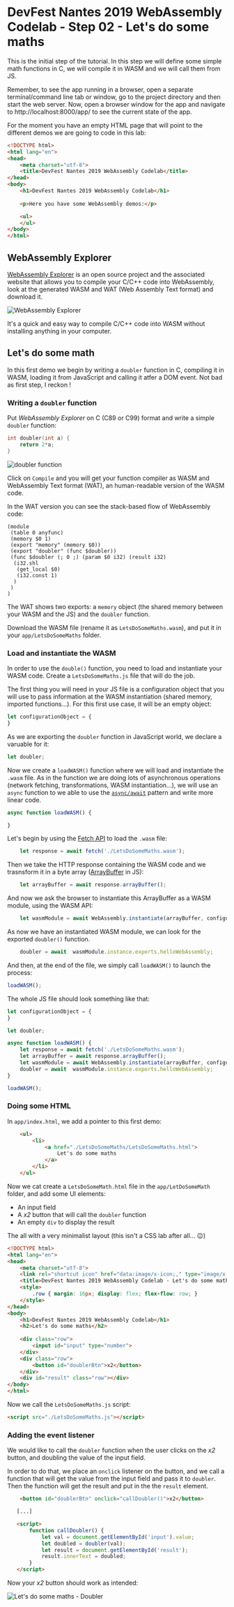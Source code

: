 #  DevFest Nantes 2019 WebAssembly Codelab - Step 02 - Let's do some maths

This is the initial step of the tutorial. In this step we will define some simple math functions in C, we will compile it in WASM and we will call them from JS.

Remember, to see the app running in a browser, open a separate terminal/command line tab or window, go to the project directory and then start the web server. Now, open a browser window for the app and navigate to http://localhost:8000/app/ to see the current state of the app.

For the moment you have an empty HTML page that will point to the different demos we are going to code in this lab:

```html
<!DOCTYPE html>
<html lang="en">
<head>
    <meta charset="utf-8">
    <title>DevFest Nantes 2019 WebAssembly Codelab</title>
</head>
<body>
    <h1>DevFest Nantes 2019 WebAssembly Codelab</h1>
    
    <p>Here you have some WebAssembly demos:</p>

    <ul>        
    </ul>
</body>
</html>
```

## WebAssembly Explorer

[WebAssembly Explorer](https://mbebenita.github.io/WasmExplorer/) is an open source project and the associated website that allows you to compile your C/C++ code into WebAssembly, look at the generated WASM and WAT (Web Assembly Text format) and download it. 

![WebAssembly Explorer](./img/webassembly-explorer-01.png)

It's a quick and easy way to compile C/C++ code into WASM without installing anything in your computer.

## Let's do some math

In this first demo we begin by writing a `doubler` function in C, compiling it in WASM, loading it from JavaScript and calling it atfer a DOM event. Not bad as first step, I reckon !

### Writing a `doubler` function

Put *WebAssembly Explorer* on C (C89 or C99) format and write a simple `doubler` function:

```c
int doubler(int a) {
    return 2*a;
}
```

![`doubler` function](./img/webassembly-explorer-02.png)

Click on `Compile` and you will get your function compiler as  WASM and WebAssembly Text format (WAT), an human-readable version of the WASM code. 

In the WAT version you can see the stack-based flow of WebAssembly code:

```wat
(module
 (table 0 anyfunc)
 (memory $0 1)
 (export "memory" (memory $0))
 (export "doubler" (func $doubler))
 (func $doubler (; 0 ;) (param $0 i32) (result i32)
  (i32.shl
   (get_local $0)
   (i32.const 1)
  )
 )
)
```

The WAT shows two exports: a `memory` object (the shared memory between your WASM and the JS) and the `doubler` function.


Download the WASM file (rename it as `LetsDoSomeMaths.wasm`), and put it in your `app/LetsDoSomeMaths` folder.


### Load and instantiate the WASM

In order to use the `double()` function, you need to load and instantiate your WASM code. Create a `LetsDoSomeMaths.js` file that will do the job.

The first thing you will need in your JS file is a configuration object that you will use to pass information at the WASM instantiation (shared memory, imported functions...). For this first use case, it will be an empty object:

```js
let configurationObject = {
}
```

As we are exporting the `doubler` function in JavaScript world, we declare a varuable for it:

```js
let doubler;
```

Now we create a `loadWASM()` function where we will load and instantiate the `.wasm` file. As in the function we are doing lots of asynchronous operations (network fetching, transformations, WASM instantiation...), we will use an `async` function to we able to use the [`async/await`](https://developer.mozilla.org/en-US/docs/Web/JavaScript/Reference/Statements/async_function) pattern and write more linear code. 


```js
async function loadWASM() {

}
```

Let's begin by using the [Fetch API](https://developer.mozilla.org/en-US/docs/Web/API/Fetch_API) to load the `.wasm` file:

```js
    let response = await fetch('./LetsDoSomeMaths.wasm');
```



Then we take the HTTP response containing the WASM code and we trasnsform it in a byte array ([ArrayBuffer](https://developer.mozilla.org/en-US/docs/Web/JavaScript/Reference/Global_Objects/ArrayBuffer) in JS):

```js
    let arrayBuffer = await response.arrayBuffer();
```

And now we ask the browser to instantiate this ArrayBuffer as a WASM module, using the WASM API:

```js
    let wasmModule = await WebAssembly.instantiate(arrayBuffer, configurationObject);
```

As now we have an instantiated WASM module, we can look for the exported `doubler()` function.

```js
    doubler = await  wasmModule.instance.exports.helloWebAssembly;
```

And then, at the end of the file, we simply call `loadWASM()` to launch the process:

```js
loadWASM();
```
The whole JS file should look something like that:

```js
let configurationObject = {
}

let doubler;

async function loadWASM() {
    let response = await fetch('./LetsDoSomeMaths.wasm');
    let arrayBuffer = await response.arrayBuffer();
    let wasmModule = await WebAssembly.instantiate(arrayBuffer, configurationObject);
    doubler = await  wasmModule.instance.exports.helloWebAssembly;
}

loadWASM();
```


### Doing some HTML

In `app/index.html`, we add a pointer to this first demo:

```html
    <ul> 
        <li>
            <a href="./LetsDoSomeMaths/LetsDoSomeMaths.html">
                Let's do some maths
            </a>
        </li>        
    </ul>
```

Now we cat create a `LetsDoSomeMath.html` file in the `app/LetDoSomeMath` folder, and add some UI elements:

- An input field
- A *x2* button that will call the `doubler` function
- An empty `div` to display the result

The all with a very minimalist layout (this isn't a CSS lab after all... 😉) 

```html
<!DOCTYPE html>
<html lang="en">
<head>
    <meta charset="utf-8">
    <link rel="shortcut icon" href="data:image/x-icon;," type="image/x-icon"> 
    <title>DevFest Nantes 2019 WebAssembly Codelab - Let's do some maths</title>
    <style>
        .row { margin: 16px; display: flex; flex-flow: row; }
    </style>
</head>
<body>
    <h1>DevFest Nantes 2019 WebAssembly Codelab</h1>
    <h2>Let's do some maths</h2>
    
    <div class="row">
        <input id="input" type="number">
    </div>
    <div class="row">
        <button id="doublerBtn">x2</button>
    </div>
    <div id="result" class="row"></div>
</body>
</html>
```

Now we call the `LetsDoSomeMaths.js` script:

```html
<script src="./LetsDoSomeMaths.js"></script>
```

### Adding the event listener

We would like to call the `doubler` function when the user clicks on the *x2* button, and doubling the value of the input field.

In order to do that, we place an `onclick` listener on the button, and we call a function that will get the value from the input field and pass it to `doubler`. Then the function will get the result and put in the the `result` element.

```html
    <button id="doublerBtn" onclick="callDoubler()">x2</button>

   [...]

   <script>
       function callDoubler() {
           let val = document.getElementById('input').value;
           let doubled = doubler(val);
           let result = document.getElementById('result');
           result.innerText = doubled;
       }
   </script>

```

Now your *x2* button should work as intended:


![Let's do some maths - Doubler](./img/LetsDoSomeMaths-01.png)

